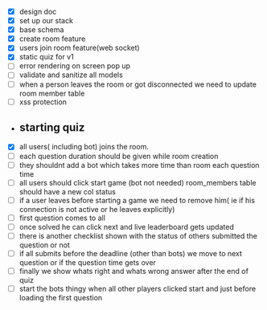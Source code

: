 - [x] design doc
- [x] set up our stack
- [x] base schema
- [x] create room feature
- [x] users join room feature(web socket)
- [x] static quiz for v1
- [ ] error rendering on screen pop up
- [ ] validate and sanitize all models
- [ ] when a person leaves the room or got disconnected we need to update room member table
- [ ] xss protection

- ## starting quiz 
- [x] all users( including bot) joins the room.
- [ ] each question duration should be given while room creation
- [ ] they shouldnt add a bot which takes more time than room each question time
- [ ] all users should click start game (bot not needed) room_members table should have a new col status
- [ ] if a user leaves before starting a game we need to remove him( ie if his connection is not active or he leaves explicitly)
- [ ] first question comes to all
- [ ] once solved he can click next and live leaderboard gets updated
- [ ] there is another checklist shown with the status of others submitted the question or not
- [ ] if all submits before the deadline (other than bots) we move to next question or if the question time gets over
- [ ] finally we show whats right and whats wrong answer after the end of quiz
- [ ] start the bots thingy when all other players clicked start and just before loading the first question
